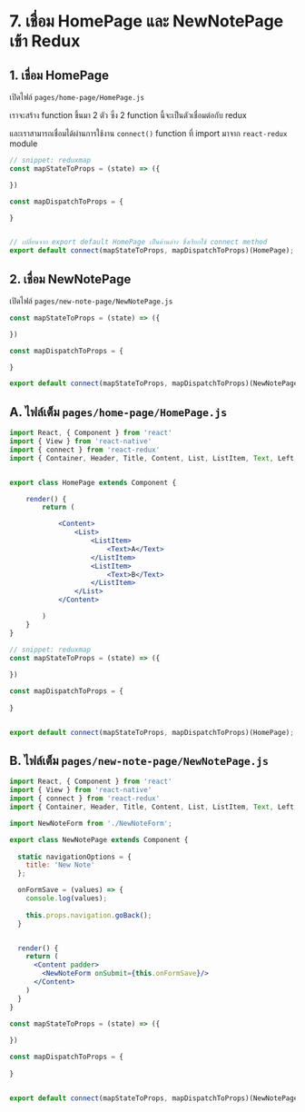 
# 7. เชื่อม HomePage และ NewNotePage เข้า Redux

## 1. เชื่อม HomePage

เปิดไฟล์ `pages/home-page/HomePage.js`

เราจะสร้าง function ขึ้นมา 2 ตัว ซึ่ง 2 function นี้จะเป็นตัวเชื่อมต่อกับ redux 

และเราสามารถเชื่อมได้ผ่านการใช้งาน `connect()` function ที่ import มาจาก `react-redux` module

```js
// snippet: reduxmap
const mapStateToProps = (state) => ({

})

const mapDispatchToProps = {

}


// เปลี่ยนจาก export default HomePage เป็นด้านล่าง ซึ่งเรียกใช้ connect method
export default connect(mapStateToProps, mapDispatchToProps)(HomePage);
```

## 2. เชื่อม NewNotePage

เปิดไฟล์ `pages/new-note-page/NewNotePage.js`

```js
const mapStateToProps = (state) => ({

})

const mapDispatchToProps = {

}

export default connect(mapStateToProps, mapDispatchToProps)(NewNotePage)
```

## A. ไฟล์เต็ม `pages/home-page/HomePage.js`

```jsx
import React, { Component } from 'react'
import { View } from 'react-native'
import { connect } from 'react-redux'
import { Container, Header, Title, Content, List, ListItem, Text, Left, Right, Body, Button, Icon } from 'native-base';


export class HomePage extends Component {

    render() {
        return (

            <Content>
                <List>
                    <ListItem>
                        <Text>A</Text>
                    </ListItem>
                    <ListItem>
                        <Text>B</Text>
                    </ListItem>
                </List>
            </Content>

        )
    }
}

// snippet: reduxmap
const mapStateToProps = (state) => ({
    
})

const mapDispatchToProps = {
    
}


export default connect(mapStateToProps, mapDispatchToProps)(HomePage);
```

## B. ไฟล์เต็ม `pages/new-note-page/NewNotePage.js`

```jsx
import React, { Component } from 'react'
import { View } from 'react-native'
import { connect } from 'react-redux'
import { Container, Header, Title, Content, List, ListItem, Text, Left, Right, Body, Button, Item, Input, Label } from 'native-base';

import NewNoteForm from './NewNoteForm';

export class NewNotePage extends Component {
  
  static navigationOptions = {
    title: 'New Note'
  };

  onFormSave = (values) => {
    console.log(values);
      
    this.props.navigation.goBack();
  }


  render() {
    return (
      <Content padder>
        <NewNoteForm onSubmit={this.onFormSave}/>
      </Content>
    )
  }
}

const mapStateToProps = (state) => ({
  
})

const mapDispatchToProps = {
  
}


export default connect(mapStateToProps, mapDispatchToProps)(NewNotePage)
```